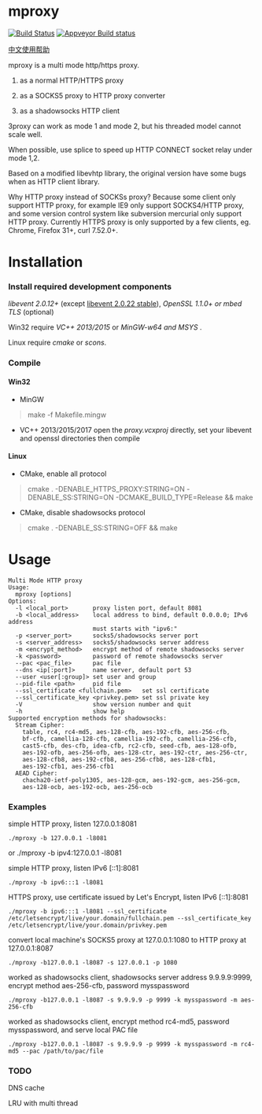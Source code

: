 # mproxy
[![Build Status](https://travis-ci.org/boytm/mproxy.svg?branch=master)](https://travis-ci.org/boytm/mproxy)
[![Appveyor Build status](https://ci.appveyor.com/api/projects/status/8jk67xy7xtr9ij2a?svg=true)](https://ci.appveyor.com/project/boytm/mproxy)

[中文使用帮助](https://github.com/boytm/mproxy/wiki)

mproxy is a multi mode http/https proxy. 

1. as a normal HTTP/HTTPS proxy 

2. as a SOCKS5 proxy to HTTP proxy converter 

3. as a shadowsocks HTTP client 

3proxy can work as mode 1 and mode 2, but his threaded model cannot scale well.

When possible, use splice to speed up HTTP CONNECT socket relay under mode 1,2.

Based on a modified libevhtp library, the original version have some bugs when as HTTP client library.

Why HTTP proxy instead of SOCKSs proxy? Because some client only support HTTP proxy, for example IE9 only support 
SOCKS4/HTTP proxy, and some version control system like subversion mercurial only support HTTP proxy.
Currently HTTPS proxy is only supported by a few clients, eg. Chrome, Firefox 31+, curl 7.52.0+.

# Installation #

### Install required development components
_libevent 2.0.12+_ (except [libevent 2.0.22 stable](https://github.com/libevent/libevent/issues/335)),  _OpenSSL 1.1.0+ or mbed TLS_ (optional)

Win32 require _VC++ 2013/2015_ or _MinGW-w64 and MSYS_ . 

Linux require _cmake_ or _scons_.

### Compile 
#### Win32 
* MinGW 
>make -f Makefile.mingw

* VC++ 2013/2015/2017
open the _proxy.vcxproj_ directly, set your libevent and openssl directories then compile

#### Linux
* CMake, enable all protocol
>cmake . -DENABLE_HTTPS_PROXY:STRING=ON -DENABLE_SS:STRING=ON -DCMAKE_BUILD_TYPE=Release && make          

* CMake, disable shadowsocks protocol
>cmake . -DENABLE_SS:STRING=OFF && make     

# Usage #

    Multi Mode HTTP proxy
    Usage:
      mproxy [options]
    Options:
      -l <local_port>       proxy listen port, default 8081
      -b <local_address>    local address to bind, default 0.0.0.0; IPv6 address 
                            must starts with "ipv6:"
      -p <server_port>      socks5/shadowsocks server port
      -s <server_address>   socks5/shadowsocks server address
      -m <encrypt_method>   encrypt method of remote shadowsocks server
      -k <password>         password of remote shadowsocks server
      --pac <pac_file>      pac file
      --dns <ip[:port]>     name server, default port 53
      --user <user[:group]> set user and group
      --pid-file <path>     pid file
      --ssl_certificate <fullchain.pem>   set ssl certificate
      --ssl_certificate_key <privkey.pem> set ssl private key
      -V                    show version number and quit
      -h                    show help
    Supported encryption methods for shadowsocks:
      Stream Cipher:
        table, rc4, rc4-md5, aes-128-cfb, aes-192-cfb, aes-256-cfb, 
        bf-cfb, camellia-128-cfb, camellia-192-cfb, camellia-256-cfb, 
        cast5-cfb, des-cfb, idea-cfb, rc2-cfb, seed-cfb, aes-128-ofb, 
        aes-192-ofb, aes-256-ofb, aes-128-ctr, aes-192-ctr, aes-256-ctr, 
        aes-128-cfb8, aes-192-cfb8, aes-256-cfb8, aes-128-cfb1, 
        aes-192-cfb1, aes-256-cfb1
      AEAD Cipher:
        chacha20-ietf-poly1305, aes-128-gcm, aes-192-gcm, aes-256-gcm,
        aes-128-ocb, aes-192-ocb, aes-256-ocb


### Examples

simple HTTP proxy, listen 127.0.0.1:8081

    ./mproxy -b 127.0.0.1 -l8081
  or
    ./mproxy -b ipv4:127.0.0.1 -l8081

simple HTTP proxy, listen IPv6 [::1]:8081

    ./mproxy -b ipv6:::1 -l8081

HTTPS proxy, use certificate issued by Let's Encrypt, listen IPv6 [::1]:8081

    ./mproxy -b ipv6:::1 -l8081 --ssl_certificate /etc/letsencrypt/live/your.domain/fullchain.pem --ssl_certificate_key /etc/letsencrypt/live/your.domain/privkey.pem

convert local machine's SOCKS5 proxy at 127.0.0.1:1080 to HTTP proxy at 127.0.0.1:8087

    ./mproxy -b127.0.0.1 -l8087 -s 127.0.0.1 -p 1080

worked as shadowsocks client, shadowsocks server address 9.9.9.9:9999, encrypt method aes-256-cfb, password mysspassword 

    ./mproxy -b127.0.0.1 -l8087 -s 9.9.9.9 -p 9999 -k mysspassword -m aes-256-cfb

worked as shadowsocks client, encrypt method rc4-md5, password mysspassword, and serve local PAC file

    ./mproxy -b127.0.0.1 -l8087 -s 9.9.9.9 -p 9999 -k mysspassword -m rc4-md5 --pac /path/to/pac/file

### TODO

DNS cache

LRU with multi thread



